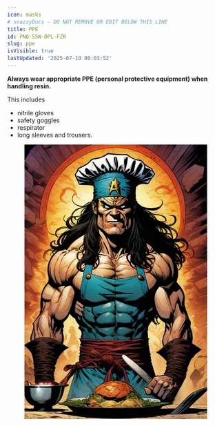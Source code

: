 ```yaml
---
icon: masks
# snazzyDocs - DO NOT REMOVE OR EDIT BELOW THIS LINE
title: PPE
id: PNQ-S5W-DPL-FZR
slug: ppe
isVisible: true
lastUpdated: '2025-07-10 00:03:52'
---
```

<div class="sd-grid" data-columns="2"><div class="sd-card" target="_self"><p><strong>Always wear appropriate PPE (personal protective equipment) when handling resin.</strong></p><p>This includes</p><ul><li>nitrile gloves</li><li>safety goggles</li><li>respirator</li><li>long sleeves and trousers.</li></ul></div><div class="sd-card" target="_self"><figure><img src="https://github.com/yt3dp/docs/raw/main/images/Cc1NfN8yoP90tDW57PyX.webp"></figure><p><br></p></div></div>

<br />